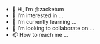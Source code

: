 - 👋 Hi, I’m @zacketum
- 👀 I’m interested in ...
- 🌱 I’m currently learning ...
- 💞️ I’m looking to collaborate on ...
- 📫 How to reach me ...

<!---
zacketum/zacketum is a ✨ special ✨ repository because its `README.md` (this file) appears on your GitHub profile.
You can click the Preview link to take a look at your changes.
--->
